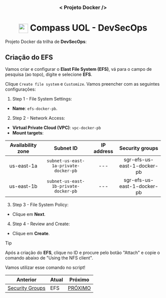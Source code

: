 <h3 align="center">< Projeto Docker /></h3>

<h1 align="center">
    <img align="center" src="https://logospng.org/download/uol/logo-uol-icon-256.png" width="30" height="30" /> Compass UOL - DevSecOps
</h1>

Projeto Docker da trilha de **DevSecOps**:

## Criação do EFS

Vamos criar e configurar o **Elast File System (EFS)**, vá para o campo de pesquisa (ao topo), digite e selecione **EFS**.

Clique `Create file system` e `Customize`. Vamos preencher com as seguintes configurações:

1. Step 1 - File System Settings:

- **Name**: `efs-docker-pb`.

2. Step 2 - Network Access:

- **Virtual Private Cloud (VPC)**: `vpc-docker-pb`
- **Mount targets**:

| Availability zone |               Subnet ID               | IP address |       Security groups       |
| :---------------: | :-----------------------------------: | :--------: | :-------------------------: |
|    us-east-1a     | `subnet-us-east-1a-private-docker-pb` |    ---     | sgr-efs-us-east-1-docker-pb |
|    us-east-1b     | `subnet-us-east-1b-private-docker-pb` |    ---     | sgr-efs-us-east-1-docker-pb |

3. Step 3 - File System Policy:

- Clique em **Next**.

4. Step 4 - Review and Create:

- Clique em **Create**.

> [!TIP]
> Após a criação do **EFS**, clique no ID e procure pelo botão "Attach" e copie o comando abaixo de "Using the NFS client".
>
> Vamos utilizar esse comando no script!

| Anterior                                | Atual | Próximo             |
| --------------------------------------- | ----- | ------------------- |
| [Security Groups](5.security_groups.md) | EFS   | [PRÓXIMO](7.rds.md) |
